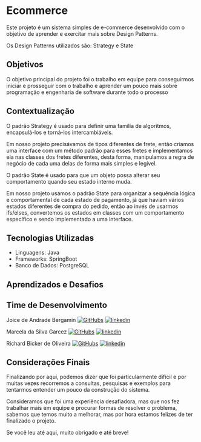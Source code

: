 # Ecommerce

Este projeto é um sistema simples de e-commerce desenvolvido com o objetivo de aprender e exercitar mais sobre Design Patterns.

Os Design Patterns utilizados são: Strategy e State

## Objetivos

O objetivo principal do projeto foi o trabalho em equipe para conseguirmos iniciar e prosseguir com o trabalho e aprender um pouco mais sobre programação e engenharia de software durante todo o processo
## Contextualização
O padrão Strategy é usado para definir uma família de algoritmos, encapsulá-los e torná-los intercambiáveis.

Em nosso projeto precisávamos de tipos diferentes de frete, então criamos uma interface com um método padrão para esses fretes e implementamos ela nas classes dos fretes diferentes, desta forma, manipulamos a regra de negócio de cada uma delas de forma mais simples e legível.

O padrão State é usado para que um objeto possa alterar seu comportamento quando seu estado interno muda.

Em nosso projeto usamos o padrão State para organizar a sequência lógica e comportamental de cada estado de pagamento, já que haviam vários estados diferentes de compra do pedido, então ao invés de usarmos ifs/elses, convertemos os estados em classes com um comportamento específico e sendo implementado a uma interface.
## Tecnologias Utilizadas

* Linguagens: Java
* Frameworks: SpringBoot
* Banco de Dados: PostgreSQL

## Aprendizados e Desafios
## Time de Desenvolvimento
Joice de Andrade Bergamin
[![GitHubs](https://img.shields.io/badge/GitHub-000?style=for-the-badge&logo=ko-fi&logoColor=white)](https://github.com/JoiceBergamin)
[![linkedin](https://img.shields.io/badge/linkedin-0A66C2?style=for-the-badge&logo=linkedin&logoColor=white)](https://www.linkedin.com/in/joice-bergamin/)

Marcela da Silva Garcez
[![GitHubs](https://img.shields.io/badge/GitHub-000?style=for-the-badge&logo=ko-fi&logoColor=white)](https://github.com/Marcela-Garcez)
[![linkedin](https://img.shields.io/badge/linkedin-0A66C2?style=for-the-badge&logo=linkedin&logoColor=white)](https://www.linkedin.com/in/marcela-da-silva-garcez-7499b9266/)


Richard Bicker de Oliveira
[![GitHubs](https://img.shields.io/badge/GitHub-000?style=for-the-badge&logo=ko-fi&logoColor=white)](https://github.com/RichardOliveira52)
[![linkedin](https://img.shields.io/badge/linkedin-0A66C2?style=for-the-badge&logo=linkedin&logoColor=white)](https://www.linkedin.com/in/richard-oliveira-8a062222a/)
## Considerações Finais

Finalizando por aqui, podemos dizer que foi particularmente difícil e por muitas vezes recorremos a consultas, pesquisas e exemplos para tentarmos entender um pouco da construção do sistema.

Consideramos que foi uma experiência desafiadora, mas que nos fez trabalhar mais em equipe e procurar formas de resolver o problema, sabemos que temos muito a melhorar, mas por hora estamos felizes de ter finalizado o projeto.

Se você leu até aqui, muito obrigado e até breve!